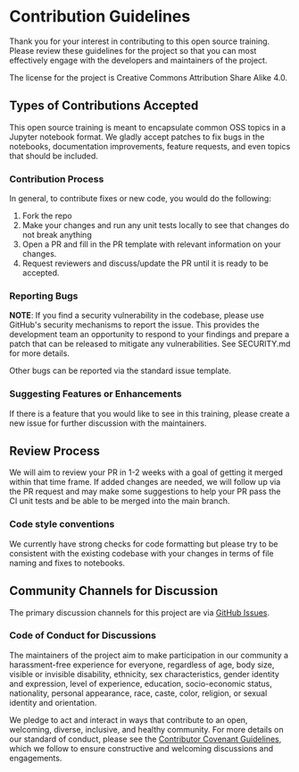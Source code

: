# Contribution Guidelines

Thank you for your interest in contributing to this open source training. Please review these guidelines for the project so that you can most effectively engage with the developers and maintainers of the project. 

The license for the project is Creative Commons Attribution Share Alike 4.0. 

## Types of Contributions Accepted

This open source training is meant to encapsulate common OSS topics in a Jupyter notebook format. We gladly accept patches to fix bugs in the notebooks, documentation improvements, feature requests, and even topics that should be included.

### Contribution Process
In general, to contribute fixes or new code, you would do the following:
1) Fork the repo
2) Make your changes and run any unit tests locally to see that changes do not break anything
3) Open a PR and fill in the PR template with relevant information on your changes.
5) Request reviewers and discuss/update the PR until it is ready to be accepted.

### Reporting Bugs

**NOTE**: If you find a security vulnerability in the codebase, please use GitHub's security mechanisms to report the issue. This provides the development team an opportunity to respond to your findings and prepare a patch that can be released to mitigate any vulnerabilities. See SECURITY.md for more details.

Other bugs can be reported via the standard issue template.

### Suggesting Features or Enhancements

If there is a feature that you would like to see in this training, please create a new issue for further discussion with the maintainers. 

## Review Process

We will aim to review your PR in 1-2 weeks with a goal of getting it merged within that time frame. If added changes are needed, we will follow up via the PR request and may make some suggestions to help your PR pass the CI unit tests and be able to be merged into the main branch. 

### Code style conventions

We currently have strong checks for code formatting but please try to be consistent with the existing codebase with your changes in terms of file naming and fixes to notebooks.

## Community Channels for Discussion

The primary discussion channels for this project are via [GitHub Issues](https://github.com/gt-ospo/oss-training/issues).

### Code of Conduct for Discussions
The maintainers of the project aim to make participation in our community a harassment-free experience for everyone, regardless of age, body size, visible or invisible disability, ethnicity, sex characteristics, gender identity and expression, level of experience, education, socio-economic status, nationality, personal appearance, race, caste, color, religion, or sexual identity and orientation.

We pledge to act and interact in ways that contribute to an open, welcoming, diverse, inclusive, and healthy community. For more details on our standard of conduct, please see the [Contributor Covenant Guidelines](https://www.contributor-covenant.org/version/2/1/code_of_conduct/), which we follow to ensure constructive and welcoming discussions and engagements.
